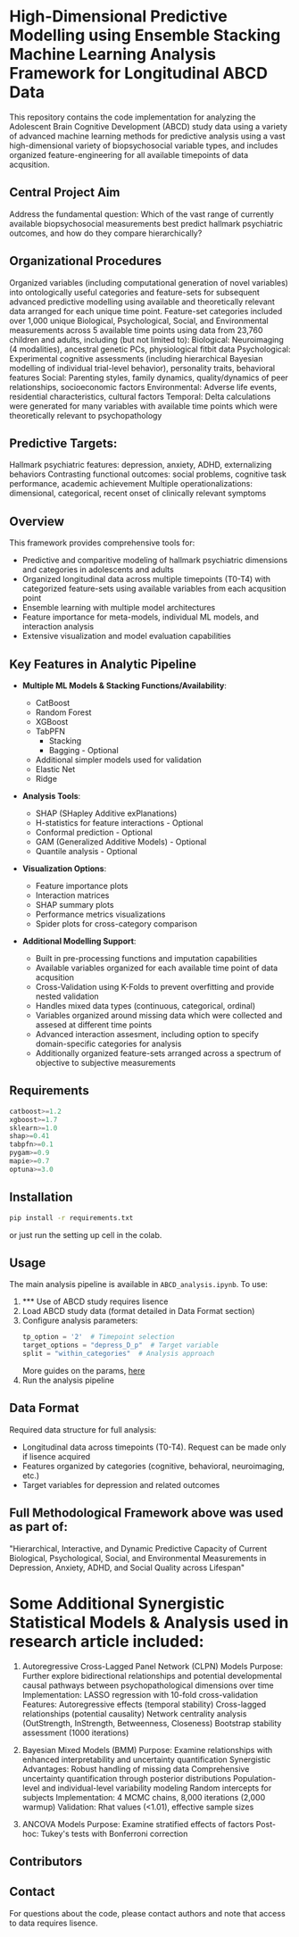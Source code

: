 # High-Dimensional Predictive Modelling using Ensemble Stacking Machine Learning Analysis Framework for Longitudinal ABCD Data 
This repository contains the code implementation for analyzing the Adolescent Brain Cognitive Development (ABCD) study data using a variety of advanced machine learning methods for predictive analysis using a vast high-dimensional variety of biopsychosocial variable types, and includes organized feature-engineering for all available timepoints of data acqusition.

## Central Project Aim
Address the fundamental question: Which of the vast range of currently available biopsychosocial measurements best predict hallmark psychiatric outcomes, and how do they compare hierarchically?

## Organizational Procedures
Organized variables (including computational generation of novel variables) into ontologically useful categories and feature-sets for subsequent advanced predictive modelling using available and theoretically relevant data arranged for each unique time point.
Feature-set categories included over 1,000 unique Biological, Psychological, Social, and Environmental measurements across 5 available time points using data from 23,760 children and adults, including (but not limited to):
Biological: Neuroimaging (4 modalities), ancestral genetic PCs, physiological fitbit data
Psychological: Experimental cognitive assessments (including hierarchical Bayesian modelling of individual trial-level behavior), personality traits, behavioral features
Social: Parenting styles, family dynamics, quality/dynamics of peer relationships, socioeconomic factors
Environmental: Adverse life events, residential characteristics, cultural factors
Temporal: Delta calculations were generated for many variables with available time points which were theoretically relevant to psychopathology

## Predictive Targets:
Hallmark psychiatric features: depression, anxiety, ADHD, externalizing behaviors
Contrasting functional outcomes: social problems, cognitive task performance, academic achievement
Multiple operationalizations: dimensional, categorical, recent onset of clinically relevant symptoms

## Overview
This framework provides comprehensive tools for:
- Predictive and comparitive modeling of hallmark psychiatric dimensions and categories in adolescents and adults
- Organized longitudinal data across multiple timepoints (T0-T4) with categorized feature-sets using available variables from each acqusition point
- Ensemble learning with multiple model architectures
- Feature importance for meta-models, individual ML models, and interaction analysis
- Extensive visualization and model evaluation capabilities

## Key Features in Analytic Pipeline
- **Multiple ML Models & Stacking Functions/Availability**: 
  - CatBoost
  - Random Forest
  - XGBoost
  - TabPFN
     - Stacking
     - Bagging - Optional
  - Additional simpler models used for validation 
  - Elastic Net
  - Ridge
  
- **Analysis Tools**:
  - SHAP (SHapley Additive exPlanations)
  - H-statistics for feature interactions - Optional
  - Conformal prediction - Optional
  - GAM (Generalized Additive Models) - Optional
  - Quantile analysis - Optional

- **Visualization Options**:
  - Feature importance plots
  - Interaction matrices
  - SHAP summary plots
  - Performance metrics visualizations
  - Spider plots for cross-category comparison
 
- **Additional Modelling Support**:
  - Built in pre-processing functions and imputation capabilities
  - Available variables organized for each available time point of data acqusition
  - Cross-Validation using K-Folds to prevent overfitting and provide nested validation
  - Handles mixed data types (continuous, categorical, ordinal)
  - Variables organized around missing data which were collected and assesed at different time points
  - Advanced interaction assesment, including option to specify domain-specific categories for analysis
  - Additionally organized feature-sets arranged across a spectrum of objective to subjective measurements

## Requirements

```python
catboost>=1.2
xgboost>=1.7
sklearn>=1.0
shap>=0.41
tabpfn>=0.1
pygam>=0.9
mapie>=0.7
optuna>=3.0
```

## Installation

```bash
pip install -r requirements.txt
```

or just run the setting up cell in the colab.

## Usage

The main analysis pipeline is available in `ABCD_analysis.ipynb`. To use:

1. *** Use of ABCD study requires lisence 
2. Load ABCD study data (format detailed in Data Format section)
3. Configure analysis parameters:
   ```python
   tp_option = '2'  # Timepoint selection
   target_options = "depress_D_p"  # Target variable
   split = "within_categories"  # Analysis approach
   ```
   More guides on the params, [here](https://github.com/clarkmit/DepPre/blob/main/parameters_guide.md)
4. Run the analysis pipeline

## Data Format

Required data structure for full analysis:
- Longitudinal data across timepoints (T0-T4). Request can be made only if lisence acquired 
- Features organized by categories (cognitive, behavioral, neuroimaging, etc.)
- Target variables for depression and related outcomes



## Full Methodological Framework above was used as part of:
"Hierarchical, Interactive, and Dynamic Predictive Capacity of Current Biological, Psychological, Social, and Environmental Measurements in Depression, Anxiety, ADHD, and Social Quality across Lifespan"

  # Some Additional Synergistic Statistical Models & Analysis used in research article included:
  1. Autoregressive Cross-Lagged Panel Network (CLPN) Models
  Purpose: Further explore bidirectional relationships and potential developmental causal pathways between psychopathological dimensions over time
  Implementation: LASSO regression with 10-fold cross-validation
  Features:
  Autoregressive effects (temporal stability)
  Cross-lagged relationships (potential causality)
  Network centrality analysis (OutStrength, InStrength, Betweenness, Closeness)
  Bootstrap stability assessment (1000 iterations)
  
  2. Bayesian Mixed Models (BMM)
  Purpose: Examine relationships with enhanced interpretability and uncertainty quantification
  Synergistic Advantages:
  Robust handling of missing data
  Comprehensive uncertainty quantification through posterior distributions
  Population-level and individual-level variability modeling
  Random intercepts for subjects
  Implementation: 4 MCMC chains, 8,000 iterations (2,000 warmup)
  Validation: Rhat values (<1.01), effective sample sizes
  
  3. ANCOVA Models
  Purpose: Examine stratified effects of factors
  Post-hoc: Tukey's tests with Bonferroni correction



## Contributors


## Contact
For questions about the code, please contact authors and note that access to data requires lisence.
